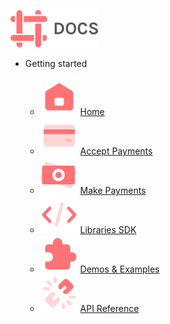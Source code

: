 <!-- _navbar.md -->
<div class="pl-2">

![docs Logo](/assets/img/logo.svg) 

</div>

* Getting started

  * ![Home Logo](/assets/img/home.svg) [Home](/pages/README.md)
  * ![Accept Logo](/assets/img/card.svg) [Accept Payments](/pages/accept_payments.md)
  * ![Make Logo](/assets/img/money.svg) [Make Payments](/pages/make_payments.md)
  * ![Libraries Logo](/assets/img/code.svg) [Libraries SDK](/pages/libraries.md)
  * ![Demo Logo](/assets/img/puzzle.svg) [Demos & Examples](/pages/demos.md)
  * ![API Logo](/assets/img/stockholm.svg) [API Reference](/pages/api.md)

<!--
Clarify inbranch referral -access & WAPIC
--->